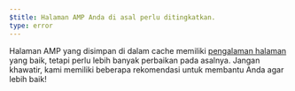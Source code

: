 ```yaml
---
$title: Halaman AMP Anda di asal perlu ditingkatkan.
type: error
---
```


Halaman AMP yang disimpan di dalam cache memiliki [pengalaman halaman](https://developers.google.com/search/docs/guides/page-experience) yang baik, tetapi perlu lebih banyak perbaikan pada asalnya. Jangan khawatir, kami memiliki beberapa rekomendasi untuk membantu Anda agar lebih baik!
